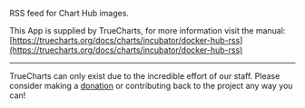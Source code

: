 RSS feed for Chart Hub images.

This App is supplied by TrueCharts, for more information visit the manual: [https://truecharts.org/docs/charts/incubator/docker-hub-rss](https://truecharts.org/docs/charts/incubator/docker-hub-rss)

---

TrueCharts can only exist due to the incredible effort of our staff.
Please consider making a [donation](https://truecharts.org/docs/about/sponsor) or contributing back to the project any way you can!
